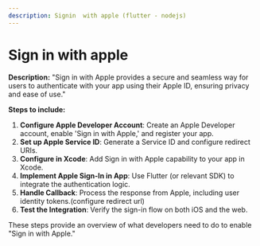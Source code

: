 ```yaml
---
description: Signin  with apple (flutter - nodejs)
---
```


# Sign in with apple

**Description:** "Sign in with Apple provides a secure and seamless way for users to authenticate with your app using their Apple ID, ensuring privacy and ease of use."



**Steps to include:**

1. **Configure Apple Developer Account**: Create an Apple Developer account, enable 'Sign in with Apple,' and register your app.
2. **Set up Apple Service ID**: Generate a Service ID and configure redirect URIs.
3. **Configure in Xcode**: Add Sign in with Apple capability to your app in Xcode.
4. **Implement Apple Sign-In in App**: Use Flutter (or relevant SDK) to integrate the authentication logic.
5. **Handle Callback**: Process the response from Apple, including user identity tokens.(configure redirect url)
6. **Test the Integration**: Verify the sign-in flow on both iOS and the web.

These steps provide an overview of what developers need to do to enable "Sign in with Apple."





